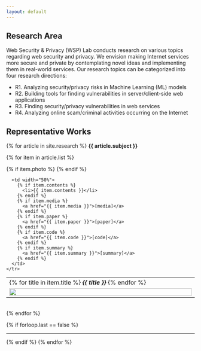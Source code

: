 ```yaml
---
layout: default
---
```

<style>
  div.row {
    width: 100%
    display: flex;
  }
  
  div.left {
    width: 30%;
    float: left;
  }  
  
  div.left {
    width: 60%;
    float: right;
  }
</style>


## Research Area
Web Security & Privacy (WSP) Lab  conducts research on various topics regarding web 
security and privacy. We envision making Internet services more secure and private
by contemplating novel ideas and implementing them in real-world services.
Our research topics can be categorized into four research directions:

- R1. Analyzing security/privacy risks in Machine Learning (ML) models
- R2. Building tools for finding vulnerabilities in server/client-side web applications
- R3. Finding security/privacy vulnerabilities in web services
- R4. Analyzing online scam/criminal activities  occurring on the Internet

## Representative Works
  {% for article in site.research %}
  <strong> {{ article.subject }} </strong>
  <br>
    
  {% for item in article.list %}
  
  <table>
  <div>
    <tr>
      <td colspan="2">  
        {% for title in item.title %}
          <strong><i>{{ title }}</i></strong>
        {% endfor %}
      </td>  
    </tr>
    <tr>
      {% if item.photo %} 
      <td width="40%">
        <div style="width:100%; height:100%">
        <img src = "{{item.photo}}" height="100%">
        </div>
      </td>
      {% endif %}
      
      <td width="50%">
        {% if item.contents %}
          <li>{{ item.contents }}</li>
        {% endif %}
        {% if item.media %}
          <a href="{{ item.media }}">[media]</a>
        {% endif %}
        {% if item.paper %}
          <a href="{{ item.paper }}">[paper]</a>
        {% endif %}
        {% if item.code %}
          <a href="{{ item.code }}">[code]</a>
        {% endif %}
        {% if item.summary %}
          <a href="{{ item.summary }}">[summary]</a>
        {% endif %}
      </td> 
    </tr>
  </div>
  </table>
  <br>
  {% endfor %}

  
{% if forloop.last == false %} <hr> {% endif %}
{% endfor %}      

<!--
<div class="posts">
  {% for post in site.posts %}
    <article class="post">
-->
<!--
      <h3><a href="{{ site.baseurl }}{{ post.url }}">{{ post.title }}</a></h3>
      <div class="entry">
        {{ post.excerpt }}
      </div>
-->
<!--
      <a href="{{ site.baseurl }}{{ post.url }}" class="read-more">Read More</a>
      -->
<!--
    </article>
  {% endfor %}
</div>
-->
